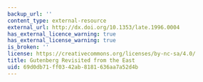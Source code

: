 ```yaml
---
backup_url: ''
content_type: external-resource
external_url: http://dx.doi.org/10.1353/late.1996.0004
has_external_licence_warning: true
has_external_license_warning: true
is_broken: ''
license: https://creativecommons.org/licenses/by-nc-sa/4.0/
title: Gutenberg Revisited from the East
uid: 69d0db71-ff03-42ab-8181-636aa7a52d4b
---
```

